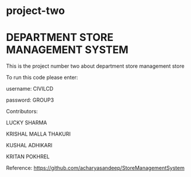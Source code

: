 # project-two
# DEPARTMENT STORE MANAGEMENT SYSTEM

This is the project number two about department store management store

To run this code please enter:

  username: CIVILCD
  
  password: GROUP3
  
Contributors:

  LUCKY SHARMA
  
  KRISHAL MALLA THAKURI
  
  KUSHAL ADHIKARI 
  
  KRITAN POKHREL
  
Reference: https://github.com/acharyasandeep/StoreManagementSystem
